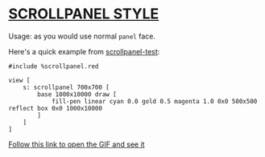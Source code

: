 # [SCROLLPANEL STYLE](scrollpanel.red)

Usage: as you would use normal `panel` face.

Here's a quick example from [scrollpanel-test](scrollpanel-test.red):
```
#include %scrollpanel.red

view [
	s: scrollpanel 700x700 [
		base 1000x10000 draw [
			fill-pen linear cyan 0.0 gold 0.5 magenta 1.0 0x0 500x500 reflect box 0x0 1000x10000
		]
	]
]
```
[Follow this link to open the GIF and see it](https://i.gyazo.com/00abe772d3dcd4ca6778dbf21f36fe64.gif)